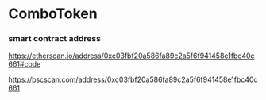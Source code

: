 # ComboToken

### smart contract address
https://etherscan.io/address/0xc03fbf20a586fa89c2a5f6f941458e1fbc40c661#code

https://bscscan.com/address/0xc03fbf20a586fa89c2a5f6f941458e1fbc40c661